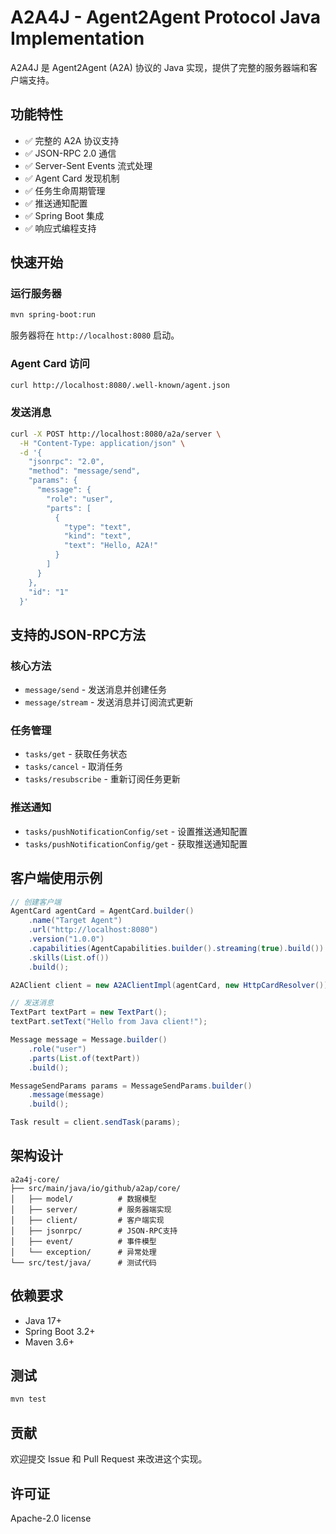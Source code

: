 # A2A4J - Agent2Agent Protocol Java Implementation

A2A4J 是 Agent2Agent (A2A) 协议的 Java 实现，提供了完整的服务器端和客户端支持。

## 功能特性

- ✅ 完整的 A2A 协议支持
- ✅ JSON-RPC 2.0 通信
- ✅ Server-Sent Events 流式处理
- ✅ Agent Card 发现机制
- ✅ 任务生命周期管理
- ✅ 推送通知配置
- ✅ Spring Boot 集成
- ✅ 响应式编程支持

## 快速开始

### 运行服务器

```bash
mvn spring-boot:run
```

服务器将在 `http://localhost:8080` 启动。

### Agent Card 访问

```bash
curl http://localhost:8080/.well-known/agent.json
```

### 发送消息

```bash
curl -X POST http://localhost:8080/a2a/server \
  -H "Content-Type: application/json" \
  -d '{
    "jsonrpc": "2.0",
    "method": "message/send",
    "params": {
      "message": {
        "role": "user",
        "parts": [
          {
            "type": "text",
            "kind": "text",
            "text": "Hello, A2A!"
          }
        ]
      }
    },
    "id": "1"
  }'
```

## 支持的JSON-RPC方法

### 核心方法
- `message/send` - 发送消息并创建任务
- `message/stream` - 发送消息并订阅流式更新

### 任务管理
- `tasks/get` - 获取任务状态
- `tasks/cancel` - 取消任务
- `tasks/resubscribe` - 重新订阅任务更新

### 推送通知
- `tasks/pushNotificationConfig/set` - 设置推送通知配置
- `tasks/pushNotificationConfig/get` - 获取推送通知配置

## 客户端使用示例

```java
// 创建客户端
AgentCard agentCard = AgentCard.builder()
    .name("Target Agent")
    .url("http://localhost:8080")
    .version("1.0.0")
    .capabilities(AgentCapabilities.builder().streaming(true).build())
    .skills(List.of())
    .build();

A2AClient client = new A2AClientImpl(agentCard, new HttpCardResolver());

// 发送消息
TextPart textPart = new TextPart();
textPart.setText("Hello from Java client!");

Message message = Message.builder()
    .role("user")
    .parts(List.of(textPart))
    .build();

MessageSendParams params = MessageSendParams.builder()
    .message(message)
    .build();

Task result = client.sendTask(params);
```

## 架构设计

```
a2a4j-core/
├── src/main/java/io/github/a2ap/core/
│   ├── model/          # 数据模型
│   ├── server/         # 服务器端实现
│   ├── client/         # 客户端实现
│   ├── jsonrpc/        # JSON-RPC支持
│   ├── event/          # 事件模型
│   └── exception/      # 异常处理
└── src/test/java/      # 测试代码
```

## 依赖要求

- Java 17+
- Spring Boot 3.2+
- Maven 3.6+

## 测试

```bash
mvn test
```

## 贡献

欢迎提交 Issue 和 Pull Request 来改进这个实现。

## 许可证

Apache-2.0 license  
